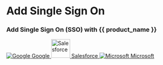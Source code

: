 <div class="center-all">
  <h1>Add Single Sign On </h1>
  <h3>Add Single Sign On (SSO) with {{ product_name }}</h3>

  <div class="cards-container">
     <a href="{{base_path}}/guides/authentication/sso-integrations/add-google-workspace-template" class="card square">
      <img src="{{base_path}}/assets/img/logo/google-logo.svg" alt="Google" />
      <span>Google</span>
    </a>
    <a href="{{base_path}}/guides/authentication/sso-integrations/add-salesforce-template" class="card square">
      <img src="{{base_path}}/assets/img/logo/salesforce.svg" alt="Salesforce" width=50 />
      <span>Salesforce</span>
    </a>
    <a href="{{base_path}}/guides/authentication/sso-integrations/add-microsoft-365-template" class="card square">
      <img src="{{base_path}}/assets/img/logo/microsoft-logo.svg" alt="Microsoft" />
      <span>Microsoft</span>
    </a>
  </div>
</div>
